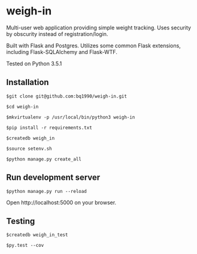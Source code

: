 # weigh-in

Multi-user web application providing simple weight tracking. Uses security by
obscurity instead of registration/login.

Built with Flask and Postgres. Utilizes some common Flask extensions, including
Flask-SQLAlchemy and Flask-WTF.

Tested on Python 3.5.1

## Installation

```
$git clone git@github.com:bq1990/weigh-in.git

$cd weigh-in

$mkvirtualenv -p /usr/local/bin/python3 weigh-in

$pip install -r requirements.txt

$createdb weigh_in

$source setenv.sh

$python manage.py create_all

```

## Run development server

```
$python manage.py run --reload
```

Open http://localhost:5000 on your browser.

## Testing

```
$createdb weigh_in_test

$py.test --cov
```

